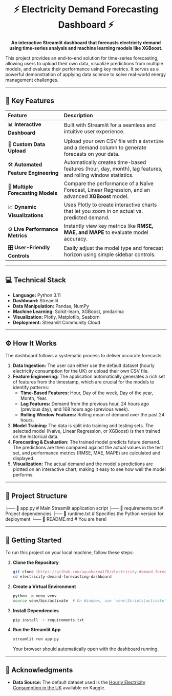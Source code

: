 <div align="center">

# ⚡ Electricity Demand Forecasting Dashboard ⚡

**An interactive Streamlit dashboard that forecasts electricity demand using time-series analysis and machine learning models like XGBoost.**

</div>

This project provides an end-to-end solution for time-series forecasting, allowing users to upload their own data, visualize predictions from multiple models, and evaluate their performance using key metrics. It serves as a powerful demonstration of applying data science to solve real-world energy management challenges.

---

## 🚀 Key Features

| Feature | Description |
| :--- | :--- |
| 📊 **Interactive Dashboard** | Built with Streamlit for a seamless and intuitive user experience. |
| 📂 **Custom Data Upload** | Upload your own CSV file with a `datetime` and a demand column to generate forecasts on your data. |
| 🛠️ **Automated Feature Engineering** | Automatically creates time-based features (hour, day, month), lag features, and rolling window statistics. |
| 🤖 **Multiple Forecasting Models** | Compare the performance of a Naïve Forecast, Linear Regression, and an advanced **XGBoost** model. |
| 📈 **Dynamic Visualizations** | Uses Plotly to create interactive charts that let you zoom in on actual vs. predicted demand. |
| ⚙️ **Live Performance Metrics** | Instantly view key metrics like **RMSE, MAE, and MAPE** to evaluate model accuracy. |
| 🎛️ **User-Friendly Controls** | Easily adjust the model type and forecast horizon using simple sidebar controls. |

---

## 💻 Technical Stack

-   **Language:** Python 3.11
-   **Dashboard:** Streamlit
-   **Data Manipulation:** Pandas, NumPy
-   **Machine Learning:** Scikit-learn, XGBoost, pmdarima
-   **Visualization:** Plotly, Matplotlib, Seaborn
-   **Deployment:** Streamlit Community Cloud

---

## ⚙️ How It Works

The dashboard follows a systematic process to deliver accurate forecasts:

1.  **Data Ingestion:** The user can either use the default dataset (hourly electricity consumption for the UK) or upload their own CSV file.
2.  **Feature Engineering:** The application automatically generates a rich set of features from the timestamp, which are crucial for the models to identify patterns:
    * **Time-Based Features:** Hour, Day of the week, Day of the year, Month, Year.
    * **Lag Features:** Demand from the previous hour, 24 hours ago (previous day), and 168 hours ago (previous week).
    * **Rolling Window Features:** Rolling mean of demand over the past 24 hours.
3.  **Model Training:** The data is split into training and testing sets. The selected model (Naïve, Linear Regression, or XGBoost) is then trained on the historical data.
4.  **Forecasting & Evaluation:** The trained model predicts future demand. The predictions are then compared against the actual values in the test set, and performance metrics (RMSE, MAE, MAPE) are calculated and displayed.
5.  **Visualization:** The actual demand and the model's predictions are plotted on an interactive chart, making it easy to see how well the model performs.

---

## 📂 Project Structure
├── 📜 app.py                # Main Streamlit application script
├── 📜 requirements.txt      # Project dependencies
├── 📜 runtime.txt           # Specifies the Python version for deployment
└── 📜 README.md             # You are here!

---

## 🚀 Getting Started

To run this project on your local machine, follow these steps:

1.  **Clone the Repository**
    ```bash
    git clone [https://github.com/ayusharma176/electricity-demand-forecasting-dashboard.git](https://github.com/ayusharma176/electricity-demand-forecasting-dashboard.git)
    cd electricity-demand-forecasting-dashboard
    ```

2.  **Create a Virtual Environment**
    ```bash
    python -m venv venv
    source venv/bin/activate  # On Windows, use `venv\Scripts\activate`
    ```

3.  **Install Dependencies**
    ```bash
    pip install -r requirements.txt
    ```

4.  **Run the Streamlit App**
    ```bash
    streamlit run app.py
    ```
    Your browser should automatically open with the dashboard running.

---

## 🙏 Acknowledgments

-   **Data Source:** The default dataset used is the [Hourly Electricity Consumption in the UK](https://www.kaggle.com/datasets/blue-pen-team/hourly-electricity-consumption-in-the-uk) available on Kaggle.
